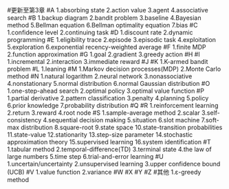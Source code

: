 #更新至第3章
#A
1.absorbing state
2.action value
3.agent
4.associative search
#B
1.backup diagram
2.bandit problem
3.baseline
4.Bayesian method
5.Bellman equation
6.Bellman optimality equation
7.bias
#C
1.confidence level
2.continuing task
#D
1.discount rate
2.dynamic programming
#E
1.eligibility trace
2.episode
3.episodic task
4.exploitation
5.exploration
6.exponential recency-weighted average
#F
1.finite MDP
2.function approximation
#G
1.goal
2.gradient
3.greedy action
#H
#I
1.incremental
2.interaction
3.immediate reward
#J
#K
1.K-armed bandit problem
#L
1.leaning
#M
1.Markov decision processes(MDP)
2.Monte Carlo method
#N
1.natural logarithm
2.neural network
3.nonassociative
4.nonstationary
5.normal distribution
6.normal Gaussian distribution
#O
1.one-step-ahead search
2.optimal policy
3.optimal value function
#P
1.partial derivative
2.pattern classification
3.penalty
4.planning
5.policy
6.prior knowledge
7.probability distribution
#Q
#R
1.reinforcement learning
2.return
3.reward
4.root node
#S
1.sample-average method
2.scalar
3.self-consistency
4.sequential decision making
5.situation
6.slot machine
7.soft-max distribution
8.square-root
9.state space
10.state-transition probabilities
11.state-value
12.stationarity
13.step-size parameter
14.stochastic approximation theory
15.supervised learning
16.system identification
#T
1.tabular method
2.temporal-difference(TD)
3.terminal state
4.the law of large numbers
5.time step
6.trial-and-error learning
#U
1.uncertain/uncertainty
2.unsupervised learning
3.upper confidence bound (UCB)
#V
1.value function
2.variance
#W
#X
#Y
#Z
#其他
1.ε-greedy method
